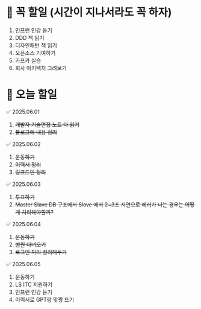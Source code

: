 # 🔴 꼭 할일 (시간이 지나서라도 꼭 하자)
1. 인프런 인강 듣기
1. DDD 책 읽기
1. 디자인패턴 책 읽기
1. 오픈소스 기여하기
1. 카프카 실습
1. 회사 아키텍처 그려보기

# 🔴 오늘 할일

✅ 2025.06.01
1. ~~개발자 기술면접 노트 다 읽기~~
2. ~~블로그에 내용 정리~~

✅ 2025.06.02
1. ~~운동하기~~
2. ~~이력서 정리~~
3. ~~링크드인 정리~~


✅ 2025.06.03
1. ~~투표하기~~
2. ~~Master Slave DB 구조에서 Slave 에서 2~3초 지연으로 에러가 나는 경우는 어떻게 처리해야할까?~~

✅ 2025.06.04
1. ~~운동하기~~
2. ~~병원 다녀오기~~
3. ~~로그인 처리 정리해두기~~

✅ 2025.06.05
1. 운동하기
2. LS ITC 지원하기
3. 인프런 인강 듣기
4. 이력서로 GPT랑 맞짱 뜨기
